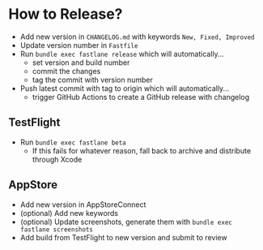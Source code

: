 # How to Release?

* Add new version in `CHANGELOG.md` with keywords `New, Fixed, Improved`
* Update version number in `Fastfile`
* Run `bundle exec fastlane release` which will automatically...
    * set version and build number
    * commit the changes
    * tag the commit with version number
* Push latest commit with tag to origin which will automatically...
    * trigger GitHub Actions to create a GitHub release with changelog

## TestFlight

* Run `bundle exec fastlane beta`
    * If this fails for whatever reason, fall back to archive and distribute through Xcode

## AppStore

* Add new version in AppStoreConnect
* (optional) Add new keywords
* (optional) Update screenshots, generate them with `bundle exec fastlane screenshots`
* Add build from TestFlight to new version and submit to review
